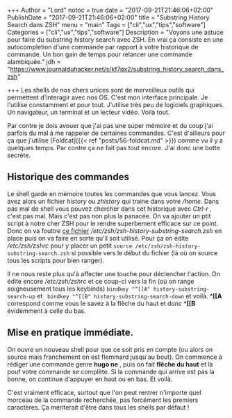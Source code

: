 +++
Author = "Lord"
notoc = true
date = "2017-09-21T21:46:06+02:00"
PublishDate = "2017-09-21T21:46:06+02:00"
title = "Substring History Search dans ZSH"
menu = "main"
Tags = ["cli","ux","tips","software"]
Categories = ["cli","ux","tips","software"]
Description = "Voyons une astuce pour faire du substring history search avec ZSH. En vrai ça consiste en une autocompletion d'une commande par rapport à votre historique de commande. Un bon gain de temps pour relancer une commande alambiquée."
jdh = "https://www.journalduhacker.net/s/kf7qx2/substring_history_search_dans_zsh" 

+++
Les shells de nos chers unices sont de merveilleux outils qui permettent d'interagir avec nos OS. C'est mon interface principale. Je l'utilise constamment et pour tout. J'utilise très peu de logiciels graphiques. Un navigateur, un terminal et un lecteur vidéo. Voilà tout.

Par contre je dois avouer que j'ai pas une super mémoire et du coup j'ai parfois du mal à me rappeler de certaines commandes. C'est d'ailleurs pour ça que j'utilise [Foldcat]({{< ref "posts/56-foldcat.md" >}}) comme vu il y a quelques temps. Par contre ça ne fait pas tout encore. J'ai donc une botte secrète.

## Historique des commandes
Le shell garde en mémoire toutes les commandes que vous lancez. Vous avez alors un fichier *history* ou *zhistory* qui traine dans votre */home*. Dans pas mal de shell vous pouvez chercher dans cet historique avec *Ctrl-r* , c'est pas mal. Mais c'est pas non plus la panacée. On va ajouter un ptit script à notre cher ZSH pour le rendre superbement efficace sur ce point.
Donc on va fouttre [ce fichier](/static/zsh-history-substring-search.zsh) */etc/zsh/zsh-history-substring-search.zsh* en place puis on va faire en sorte qu'il soit utilisé. Pour ça on édite */etc/zsh/zshrc* pour y placer un petit ```source /etc/zsh/zsh-history-substring-search.zsh``` si possible vers le début du fichier (là où on source tous les scripts pour bien ranger). 

Il ne nous reste plus qu'à affecter une touche pour déclencher l'action. On édite encore */etc/zsh/zshrc* et ce coup-ci vers la fin (où on range soigneusement tous les keybinds) ```bindkey "^[[A" history-substring-search-up``` et ``` bindkey "^[[B" history-substring-search-down``` et voilà. **^[[A** correspond comme vous le savez à la flêche du haut et donc **^[[B** évidemment à celle du bas.

## Mise en pratique immédiate.
On ouvre un nouveau shell pour que ce soit pris en compte (ou alors on source mais franchement on est flemmard jusqu'au bout). On commence à rédiger une commande genre **hugo ne** , puis on fait **flêche du haut** et là pouf votre commande se complète. Si la commande qui arrive est pas la bonne, on continue d'appuyer en haut ou en bas. Et voilà.

C'est vraiment efficace, surtout que l'on peut rentrer n'importe quel morceau de la commande recherchée, pas forcément les premiers caractères. Ça mériterait d'être dans tous les shells par défaut !
